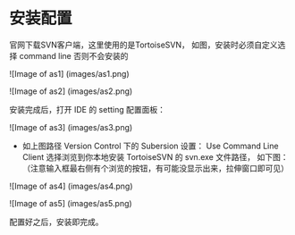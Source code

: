 # 安装配置

官网下载SVN客户端，这里使用的是TortoiseSVN，
如图，安装时必须自定义选择 command line 否则不会安装的

![Image of as1]
(images/as1.png)

![Image of as2]
(images/as2.png)

安装完成后，打开 IDE 的 setting 配置面板：

![Image of as3]
(images/as3.png)

- 如上图路径 Version Control 下的 Subersion 设置：
Use Command Line Client 选择浏览到你本地安装 TortoiseSVN 的 svn.exe 文件路径，
如下图：（注意输入框最右侧有个浏览的按钮，有可能没显示出来，拉伸窗口即可见）

![Image of as4]
(images/as4.png)

![Image of as5]
(images/as5.png)

配置好之后，安装即完成。


